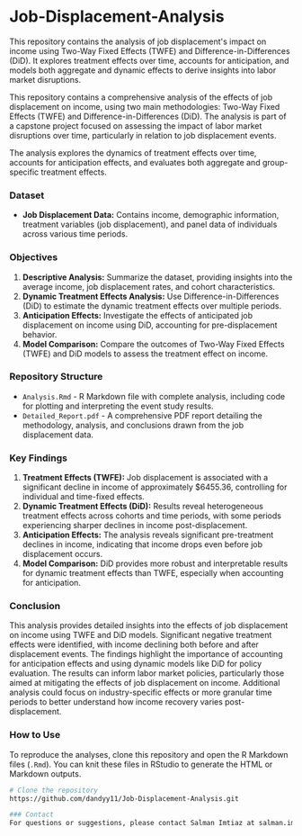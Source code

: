 # Job-Displacement-Analysis
This repository contains the analysis of job displacement's impact on income using Two-Way Fixed Effects (TWFE) and Difference-in-Differences (DiD). It explores treatment effects over time, accounts for anticipation, and models both aggregate and dynamic effects to derive insights into labor market disruptions.

This repository contains a comprehensive analysis of the effects of job displacement on income, using two main methodologies: Two-Way Fixed Effects (TWFE) and Difference-in-Differences (DiD). The analysis is part of a capstone project focused on assessing the impact of labor market disruptions over time, particularly in relation to job displacement events.

The analysis explores the dynamics of treatment effects over time, accounts for anticipation effects, and evaluates both aggregate and group-specific treatment effects.

### Dataset
- **Job Displacement Data:** Contains income, demographic information, treatment variables (job displacement), and panel data of individuals across various time periods.

### Objectives
1. **Descriptive Analysis:** Summarize the dataset, providing insights into the average income, job displacement rates, and cohort characteristics.
2. **Dynamic Treatment Effects Analysis:** Use Difference-in-Differences (DiD) to estimate the dynamic treatment effects over multiple periods.
3. **Anticipation Effects:** Investigate the effects of anticipated job displacement on income using DiD, accounting for pre-displacement behavior.
4. **Model Comparison:** Compare the outcomes of Two-Way Fixed Effects (TWFE) and DiD models to assess the treatment effect on income.

### Repository Structure

- `Analysis.Rmd` - R Markdown file with complete analysis, including code for plotting and interpreting the event study results.
- `Detailed_Report.pdf` - A comprehensive PDF report detailing the methodology, analysis, and conclusions drawn from the job displacement data.

### Key Findings
1. **Treatment Effects (TWFE):** Job displacement is associated with a significant decline in income of approximately $6455.36, controlling for individual and time-fixed effects.
2. **Dynamic Treatment Effects (DiD):** Results reveal heterogeneous treatment effects across cohorts and time periods, with some periods experiencing sharper declines in income post-displacement.
3. **Anticipation Effects:** The analysis reveals significant pre-treatment declines in income, indicating that income drops even before job displacement occurs.
4. **Model Comparison:** DiD provides more robust and interpretable results for dynamic treatment effects than TWFE, especially when accounting for anticipation.

### Conclusion
This analysis provides detailed insights into the effects of job displacement on income using TWFE and DiD models. Significant negative treatment effects were identified, with income declining both before and after displacement events. The findings highlight the importance of accounting for anticipation effects and using dynamic models like DiD for policy evaluation.
The results can inform labor market policies, particularly those aimed at mitigating the effects of job displacement on income. Additional analysis could focus on industry-specific effects or more granular time periods to better understand how income recovery varies post-displacement.



### How to Use
To reproduce the analyses, clone this repository and open the R Markdown files (`.Rmd`). You can knit these files in RStudio to generate the HTML or Markdown outputs.
```bash
# Clone the repository
https://github.com/dandyy11/Job-Displacement-Analysis.git

### Contact
For questions or suggestions, please contact Salman Imtiaz at salman.imtiaz414@gmail.com

